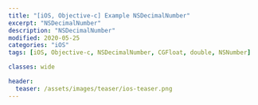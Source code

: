 ```yaml
---
title: "[iOS, Objective-c] Example NSDecimalNumber"
excerpt: "NSDecimalNumber"
description: "NSDecimalNumber"
modified: 2020-05-25
categories: "iOS"
tags: [iOS, Objective-c, NSDecimalNumber, CGFloat, double, NSNumber]

classes: wide

header:
  teaser: /assets/images/teaser/ios-teaser.png
---
```


<script src="https://gist.github.com/tigi44/14ad8dd7bd5023b7e2226e89ceba0991.js"></script>
